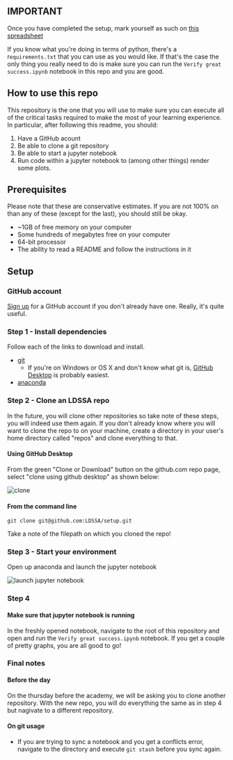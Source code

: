 ## IMPORTANT

Once you have completed the setup, mark yourself as such on [this spreadsheet](https://docs.google.com/spreadsheets/d/1SYn38h_DNzdyrZsDH4y50U32eDMdoi00cNDdn2MHAsE/edit?usp=sharing)

If you know what you're doing in terms of python, there's a r`equirements.txt` that you can
use as you would like. If that's the case the only thing you really need to do is make sure
you can run the `Verify great success.ipynb` notebook in this repo and you are good.

## How to use this repo

This repository is the one that you will use to make sure you can execute
all of the critical tasks required to make the most of your learning
experience. In particular, after following this readme, you should:

1. Have a GitHub acount
1. Be able to clone a git repository
1. Be able to start a jupyter notebook
1. Run code within a jupyter notebook to (among other things) render some plots.

## Prerequisites

Please note that these are conservative estimates. If you
are not 100% on than any of these (except for the last), you should still be okay.

- ~1GB of free memory on your computer
- Some hundreds of megabytes free on your computer
- 64-bit processor
- The ability to read a README and follow the instructions in it

## Setup

### GitHub account

[Sign up](https://github.com/join) for a GitHub account if you don't already have one.
Really, it's quite useful.

### Step 1 - Install dependencies

Follow each of the links to download and install.

- [git](https://git-scm.com/)
  - If you're on Windows or OS X and don't know what git is, [GitHub Desktop](https://desktop.github.com/) is probably easiest.
- [anaconda](https://www.continuum.io/downloads)


### Step 2 - Clone an LDSSA repo

In the future, you will clone other repositories so take note of these
steps, you will indeed use them again. If you don't already know where
you will want to clone the repo to on your machine, create a directory
in your user's home directory called "repos" and clone everything to
that.

#### Using GitHub Desktop

From the green "Clone or Download" button on the github.com repo page,
select "clone using github desktop" as shown below:

![clone](http://i.imgur.com/i8pZmhD.png)

#### From the command line

```
git clone git@github.com:LDSSA/setup.git
```
  
Take a note of the filepath on which you cloned the repo!
  
### Step 3 - Start your environment

Open up anaconda and launch the jupyter notebook

![launch jupyter notebook](https://i.imgur.com/SFeVsT6.png)

### Step 4

#### Make sure that jupyter notebook is running

In the freshly opened notebook, navigate to the root of this repository and open and run
the `Verify great success.ipynb` notebook. If you get a couple of pretty graphs, you
are all good to go!

### Final notes

#### Before the day

On the thursday before the academy, we will be asking you to clone another repository.
With the new repo, you will do everything the same as in step 4 but nagivate to a
different repository.

#### On git usage

- If you are trying to sync a notebook and you get a conflicts error,
  navigate to the directory and execute `git stash` before you sync again.
